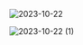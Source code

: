 
![2023-10-22](https://github.com/zmgmarina/ArchitectureOP/assets/113174444/9f6a32e0-e7eb-44c1-8ba2-40a9958e72fa)


![2023-10-22 (1)](https://github.com/zmgmarina/ArchitectureOP/assets/113174444/1c5d8131-2fe8-4670-a9eb-ad4519ed32d9)

